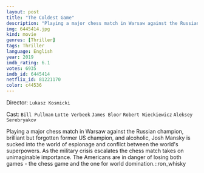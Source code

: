 ```yaml
---
layout: post
title: "The Coldest Game"
description: "Playing a major chess match in Warsaw against the Russian champion, brilliant but forgotten former US champion, and alcoholic, Josh Mansky is sucked into the world of espionage and conflict between the world's superpowers. As the military crisis escalates the chess match takes on unimaginable importance. The Americans are in danger of losing both games - the chess game and the one for world domination..."
img: 6445414.jpg
kind: movie
genres: [Thriller]
tags: Thriller 
language: English
year: 2019
imdb_rating: 6.1
votes: 6935
imdb_id: 6445414
netflix_id: 81221170
color: c44536
---
```

Director: `Lukasz Kosmicki`  

Cast: `Bill Pullman` `Lotte Verbeek` `James Bloor` `Robert Wieckiewicz` `Aleksey Serebryakov` 

Playing a major chess match in Warsaw against the Russian champion, brilliant but forgotten former US champion, and alcoholic, Josh Mansky is sucked into the world of espionage and conflict between the world's superpowers. As the military crisis escalates the chess match takes on unimaginable importance. The Americans are in danger of losing both games - the chess game and the one for world domination.::ron_whisky